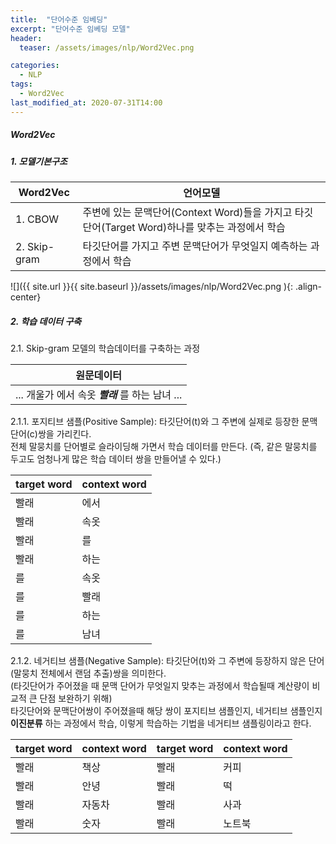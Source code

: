 ```yaml
---
title:  "단어수준 임베딩"
excerpt: "단어수준 임베딩 모델"
header:
  teaser: /assets/images/nlp/Word2Vec.png

categories:
  - NLP
tags:
  - Word2Vec
last_modified_at: 2020-07-31T14:00
---
```


##### Word2Vec     
##### 1. 모델기본구조       

| <center>Word2Vec</center>	| <center>언어모델</center>	|
| :--------------------	| :--------------------	|
| 1. CBOW		| 주변에 있는 문맥단어(Context Word)들을 가지고 타깃단어(Target Word)하나를 맞추는 과정에서 학습	|
| 2. Skip-gram		| 타깃단어를 가지고 주변 문맥단어가 무엇일지 예측하는 과정에서 학습		|

![]({{ site.url }}{{ site.baseurl }}/assets/images/nlp/Word2Vec.png   ){: .align-center} 

##### 2. 학습 데이터 구축
2.1. Skip-gram 모델의 학습데이터를 구축하는 과정  

| <center>원문데이터</center>		|
| :------------------------------------	|
| ... 개울가 에서 속옷 __*빨래*__ 를 하는 남녀 ...	|

2.1.1. 포지티브 샘플(Positive Sample): 타깃단어(t)와 그 주변에 실제로 등장한 문맥단어(c)쌍을 가리킨다.  
전체 말뭉치를 단어별로 슬라이딩해 가면서 학습 데이터를 만든다. (즉, 같은 말뭉치를 두고도 엄청나게 많은 학습 데이터 쌍을 만들어낼 수 있다.)   

| <center>target word</center>	| <center>context word</center>		|
| :--------------------	| :--------------------	|
| 빨래			| 에서			|
| 빨래			| 속옷			|
| 빨래			| 를			|
| 빨래			| 하는			|
| 를			| 속옷			|
| 를			| 빨래			|
| 를			| 하는			|
| 를			| 남녀			|


2.1.2. 네거티브 샘플(Negative Sample): 타깃단어(t)와 그 주변에 등장하지 않은 단어(말뭉치 전체에서 랜덤 추출)쌍을 의미한다.  
(타깃단어가 주어졌을 때 문맥 단어가 무엇일지 맞추는 과정에서 학습될때 계산량이 비교적 큰 단점 보완하기 위해)  
타깃단어와 문맥단어쌍이 주어졌을때 해당 쌍이 포지티브 샘플인지, 네거티브 샘플인지 __이진분류__ 하는 과정에서 학습, 이렇게 학습하는 기법을 네거티브 샘플링이라고 한다.  

| <center>target word</center>	| <center>context word</center>		| <center>target word</center>	| <center>context word</center>		|
| :--------------------	| :--------------------	| :--------------------	| :--------------------	|
| 빨래			| 책상			| 빨래			| 커피			|
| 빨래			| 안녕			| 빨래			| 떡			|
| 빨래			| 자동차			| 빨래			| 사과			|
| 빨래			| 숫자			| 빨래			| 노트북			|



